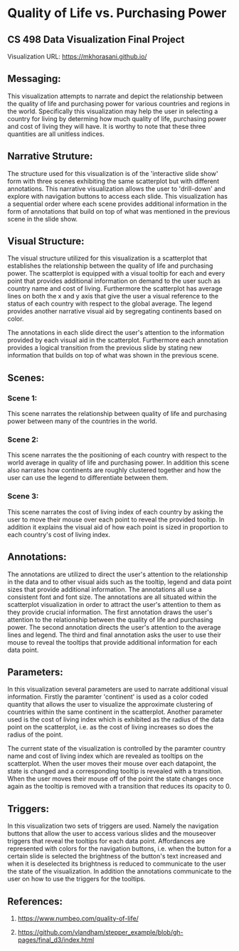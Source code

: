 # Quality of Life vs. Purchasing Power
## CS 498 Data Visualization Final Project

Visualization URL: https://mkhorasani.github.io/

## Messaging:
This visualization attempts to narrate and depict the relationship between the quality of life and purchasing power for various countries and regions in the world. Specifically this visualization may help the user in selecting a country for living by determing how much quality of life, purchasing power and cost of living they will have. It is worthy to note that these three quantities are all unitless indices. 

## Narrative Struture:
The structure used for this visualization is of the 'interactive slide show' form with three scenes exhibiting the same scatterplot but with different annotations. This narrative visualization allows the user to 'drill-down' and explore with navigation buttons to access each slide. This visualization has a sequential order where each scene provides additional information in the form of annotations that build on top of what was mentioned in the previous scene in the slide show.  

## Visual Structure:
The visual structure utilized for this visualization is a scatterplot that establishes the relationship between the quality of life and purchasing power. The scatterplot is equipped with a visual tooltip for each and every point that provides additional information on demand to the user such as country name and cost of living. Furthermore the scatterplot has average lines on both the x and y axis that give the user a visual reference to the status of each country with respect to the global average. The legend provides another narrative visual aid by segregating continents based on color. 

The annotations in each slide direct the user's attention to the information provided by each visual aid in the scatterplot. Furthermore each annotation provides a logical transition from the previous slide by stating new information that builds on top of what was shown in the previous scene.

## Scenes:

### Scene 1: 
This scene narrates the relationship between quality of life and purchasing power between many of the countries in the world.

### Scene 2:
This scene narrates the the positioning of each country with respect to the world average in quality of life and purchasing power. In addition this scene also narrates how continents are roughly clustered together and how the user can use the legend to differentiate between them. 

### Scene 3:
This scene narrates the cost of living index of each country by asking the user to move their mouse over each point to reveal the provided tooltip. In addition it explains the visual aid of how each point is sized in proportion to each country's cost of living index. 

## Annotations:
The annotations are utilized to direct the user's attention to the relationship in the data and to other visual aids such as the tooltip, legend and data point sizes that provide additional information. The annotations all use a consistent font and font size. The annotations are all situated within the scatterplot visualization in order to attract the user's attention to them as they provide crucial information. The first annotation draws the user's attention to the relationship between the quality of life and purchasing power. The second annotation directs the user's attention to the average lines and legend. The third and final annotation asks the user to use their mouse to reveal the tooltips that provide additional information for each data point.

## Parameters:
In this visualization several parameters are used to narrate additional visual information. Firstly the paramter 'continent' is used as a color coded quantity that allows the user to visualize the approximate clustering of countries within the same continent in the scatterplot. Another parameter used is the cost of living index which is exhibited as the radius of the data point on the scatterplot, i.e. as the cost of living increases so does the radius of the point. 

The current state of the visualization is controlled by the paramter country name and cost of living index which are revealed as tooltips on the scatterplot. When the user moves their mouse over each datapoint, the state is changed and a corresponding tooltip is revealed with a transition. When the user moves their mouse off of the point the state changes once again as the tooltip is removed with a transition that reduces its opacity to 0.

## Triggers:
In this visualization two sets of triggers are used. Namely the navigation buttons that allow the user to access various slides and the mouseover triggers that reveal the tooltips for each data point. Affordances are represented with colors for the navigation buttons, i.e. when the button for a certain slide is selected the brightness of the button's text increased and when it is deselected its brightness is reduced to communicate to the user the state of the visualization. In addition the annotations communicate to the user on how to use the triggers for the tooltips. 

## References:

1. https://www.numbeo.com/quality-of-life/

2. https://github.com/vlandham/stepper_example/blob/gh-pages/final_d3/index.html
